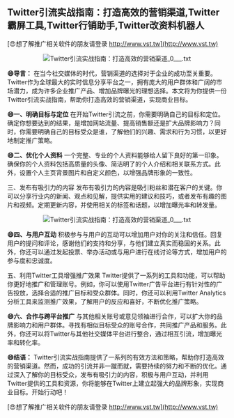 ## **Twitter引流实战指南：打造高效的营销渠道,Twitter霸屏工具,Twitter行销助手,Twitter改资料机器人**

[😍想了解推广相关软件的朋友请登录 http://www.vst.tw](http://www.vst.tw)

 <center><img src="https://vst.tw/MP4/tuiguang/png/7.png" alt="Twitter引流实战指南：打造高效的营销渠道_0___.txt"></center>

**😄导言：**
在当今社交媒体的时代，营销渠道的选择对于企业的成功至关重要。Twitter作为全球最大的实时信息分享平台之一，拥有庞大的用户群体和广阔的市场潜力，成为许多企业推广产品、增加品牌曝光的理想选择。本文将为你提供一份Twitter引流实战指南，帮助你打造高效的营销渠道，实现商业目标。

**😄一、明确目标与定位**
在开始Twitter引流之前，你需要明确自己的目标和定位。确定你想要达到的结果，是增加网站流量、提高销售额还是扩大品牌影响力？同时，你需要明确自己的目标受众是谁，了解他们的兴趣、需求和行为习惯，以更好地制定推广策略。

**😄二、优化个人资料**
一个完整、专业的个人资料能够给人留下良好的第一印象。确保你的个人资料包括高质量的头像、简洁明了的个人介绍和相关联系方式。此外，设置个人主页背景图片和自定义颜色，以增强品牌形象的一致性。

三、发布有吸引力的内容
发布有吸引力的内容是吸引粉丝和潜在客户的关键。你可以分享行业内的新闻、观点和见解，提供实用的建议和技巧，或者发布有趣的图片和视频。定期更新内容，并使用相关的标签和话题，以增加曝光率和转发量。

 <center><img src="https://vst.tw/MP4/tuiguang/png/5.png" alt="Twitter引流实战指南：打造高效的营销渠道_0___.txt"></center>

**😄四、与用户互动**
积极参与与用户的互动可以增加用户对你的关注和信任。回复用户的提问和评论，感谢他们的支持和分享，与他们建立真实而稳固的关系。此外，你还可以通过发起投票、举办活动或与用户进行在线讨论等方式，增加用户的参与度和忠诚度。

五、利用Twitter工具增强推广效果
Twitter提供了一系列的工具和功能，可以帮助你更好地推广和管理账号。例如，你可以使用Twitter广告平台进行有针对性的广告投放，选择合适的推广目标和受众群体。同时，你还可以利用Twitter Analytics分析工具来监测推广效果，了解用户的反应和喜好，不断优化推广策略。

**😄六、合作与跨平台推广**
与其他相关账号或意见领袖进行合作，可以扩大你的品牌影响力和用户群体。寻找有相似目标受众的账号合作，共同推广产品和服务。此外，你还可以将Twitter与其他社交媒体平台进行整合，通过相互引流，增加曝光率和转化率。

**😄结语：**
Twitter引流实战指南提供了一系列的有效方法和策略，帮助你打造高效的营销渠道。然而，成功的引流并非一蹴而就，需要持续的努力和不断的优化。通过深入了解你的目标受众，发布有吸引力的内容，积极与用户互动，并利用Twitter提供的工具和资源，你将能够在Twitter上建立起强大的品牌形象，实现商业目标。开始行动吧！

[😍想了解推广相关软件的朋友请登录 http://www.vst.tw](http://www.vst.tw)



